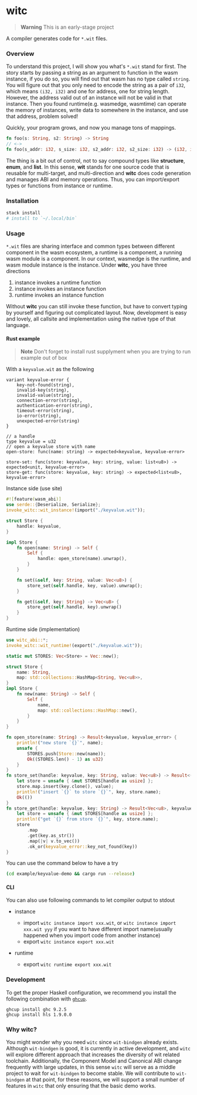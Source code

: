 # witc

> **Warning**
> This is an early-stage project

A compiler generates code for `*.wit` files.

### Overview

To understand this project, I will show you what's `*.wit` stand for first. The story starts by passing a string as an argument to function in the wasm instance, if you do so, you will find out that wasm has no type called `string`. You will figure out that you only need to encode the string as a pair of `i32`, which means `(i32, i32)` and one for address, one for string length. However, the address valid out of an instance will not be valid in that instance. Then you found runtime(e.g. wasmedge, wasmtime) can operate the memory of instances, write data to somewhere in the instance, and use that address, problem solved!

Quickly, your program grows, and now you manage tons of mappings.

```rust
fn foo(s: String, s2: String) -> String
// <->
fn foo(s_addr: i32, s_size: i32, s2_addr: i32, s2_size: i32) -> (i32, i32)
```

The thing is a bit out of control, not to say compound types like **structure**, **enum**, and **list**. In this sense, **wit** stands for one source code that is reusable for multi-target, and multi-direction and **witc** does code generation and manages ABI and memory operations. Thus, you can import/export types or functions from instance or runtime.

### Installation

```sh
stack install
# install to `~/.local/bin`
```

### Usage

`*.wit` files are sharing interface and common types between different component in the wasm ecosystem, a runtime is a component, a running wasm module is a component. In our context, wasmedge is the runtime, and wasm module instance is the instance. Under **witc**, you have three directions

1. instance invokes a runtime function
2. instance invokes an instance function
3. runtime invokes an instance function

Without **witc** you can still invoke these function, but have to convert typing by yourself and figuring out complicated layout. Now, development is easy and lovely, all callsite and implementation using the native type of that language.

#### Rust example

> **Note** Don't forget to install rust supplyment when you are trying to run example out of box

With a `keyvalue.wit` as the following

```wit
variant keyvalue-error {
	key-not-found(string),
	invalid-key(string),
	invalid-value(string),
	connection-error(string),
	authentication-error(string),
	timeout-error(string),
	io-error(string),
	unexpected-error(string)
}

// a handle
type keyvalue = u32
// open a keyvalue store with name
open-store: func(name: string) -> expected<keyvalue, keyvalue-error>

store-set: func(store: keyvalue, key: string, value: list<u8>) -> expected<unit, keyvalue-error>
store-get: func(store: keyvalue, key: string) -> expected<list<u8>, keyvalue-error>
```

Instance side (use site)

```rust
#![feature(wasm_abi)]
use serde::{Deserialize, Serialize};
invoke_witc::wit_instance!(import("./keyvalue.wit"));

struct Store {
    handle: keyvalue,
}

impl Store {
    fn open(name: String) -> Self {
        Self {
            handle: open_store(name).unwrap(),
        }
    }

    fn set(&self, key: String, value: Vec<u8>) {
        store_set(self.handle, key, value).unwrap();
    }

    fn get(&self, key: String) -> Vec<u8> {
        store_get(self.handle, key).unwrap()
    }
}
```

Runtime side (implementation)

```rust
use witc_abi::*;
invoke_witc::wit_runtime!(export("./keyvalue.wit"));

static mut STORES: Vec<Store> = Vec::new();

struct Store {
    name: String,
    map: std::collections::HashMap<String, Vec<u8>>,
}
impl Store {
    fn new(name: String) -> Self {
        Self {
            name,
            map: std::collections::HashMap::new(),
        }
    }
}

fn open_store(name: String) -> Result<keyvalue, keyvalue_error> {
    println!("new store `{}`", name);
    unsafe {
        STORES.push(Store::new(name));
        Ok((STORES.len() - 1) as u32)
    }
}
fn store_set(handle: keyvalue, key: String, value: Vec<u8>) -> Result<(), keyvalue_error> {
    let store = unsafe { &mut STORES[handle as usize] };
    store.map.insert(key.clone(), value);
    println!("insert `{}` to store `{}`", key, store.name);
    Ok(())
}
fn store_get(handle: keyvalue, key: String) -> Result<Vec<u8>, keyvalue_error> {
    let store = unsafe { &mut STORES[handle as usize] };
    println!("get `{}` from store `{}`", key, store.name);
    store
        .map
        .get(key.as_str())
        .map(|v| v.to_vec())
        .ok_or(keyvalue_error::key_not_found(key))
}
```

You can use the command below to have a try

```sh
(cd example/keyvalue-demo && cargo run --release)
```

#### CLI

You can also use following commands to let compiler output to stdout

- instance

  - import `witc instance import xxx.wit`, or `witc instance import xxx.wit yyy` if you want to have different import name(usually happened when you import code from another instance)
  - export `witc instance export xxx.wit`

- runtime

  - export `witc runtime export xxx.wit`

### Development

To get the proper Haskell configuration, we recommend you install the following combination with [`ghcup`](https://www.haskell.org/ghcup/).

```shell
ghcup install ghc 9.2.5
ghcup install hls 1.9.0.0
```

### Why witc?

You might wonder why you need `witc` since `wit-bindgen` already exists. Although `wit-bindgen` is good, it is currently in active development, and `witc` will explore different approach that increases the diversity of wit related toolchain. Additionally, the Component Model and Canonical ABI change frequently with large updates, in this sense `witc` will serve as a middle project to wait for `wit-bindgen` to become stable. We will contribute to `wit-bindgen` at that point, for these reasons, we will support a small number of features in `witc` that only ensuring that the basic demo works.
